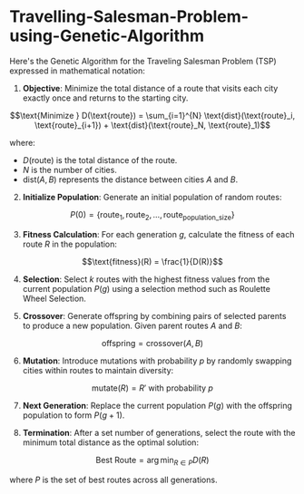 # Travelling-Salesman-Problem-using-Genetic-Algorithm

Here's the Genetic Algorithm for the Traveling Salesman Problem (TSP) expressed in mathematical notation:

1. **Objective**: Minimize the total distance of a route that visits each city exactly once and returns to the starting city.

```math
\text{Minimize } D(\text{route}) = \sum_{i=1}^{N} \text{dist}(\text{route}_i, \text{route}_{i+1}) + \text{dist}(\text{route}_N, \text{route}_1)
```

where:
- $D(\text{route})$ is the total distance of the route.
- $N$ is the number of cities.
- $\text{dist}(A, B)$ represents the distance between cities $A$ and $B$.

2. **Initialize Population**: Generate an initial population of random routes:
```math
P(0) = \{\text{route}_1, \text{route}_2, \dots, \text{route}_{\text{population\_size}}\}
```

3. **Fitness Calculation**: For each generation $g$, calculate the fitness of each route $R$ in the population:
```math
\text{fitness}(R) = \frac{1}{D(R)}
```

4. **Selection**: Select $k$ routes with the highest fitness values from the current population $P(g)$ using a selection method such as Roulette Wheel Selection.

5. **Crossover**: Generate offspring by combining pairs of selected parents to produce a new population. Given parent routes $A$ and $B$:
```math
\text{offspring} = \text{crossover}(A, B)
```

6. **Mutation**: Introduce mutations with probability $p$ by randomly swapping cities within routes to maintain diversity:
```math
\text{mutate}(R) = R' \text{ with probability } p
```

7. **Next Generation**: Replace the current population $P(g)$ with the offspring population to form $P(g+1)$.

8. **Termination**: After a set number of generations, select the route with the minimum total distance as the optimal solution:
```math
\text{Best Route} = \arg\min_{R \in P} D(R)
```

where $P$ is the set of best routes across all generations.
